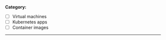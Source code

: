 <!--- /gcbrun -->

**Category:**

- [ ] Virtual machines
- [ ] Kubernetes apps
- [ ] Container images

---

<!-- 1. Please select the category from the list above. -->
<!-- 2. Please describe the PR below. -->
